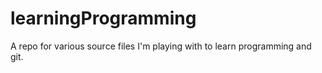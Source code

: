 learningProgramming
===================

A repo for various source files I'm playing with to learn programming and git.

